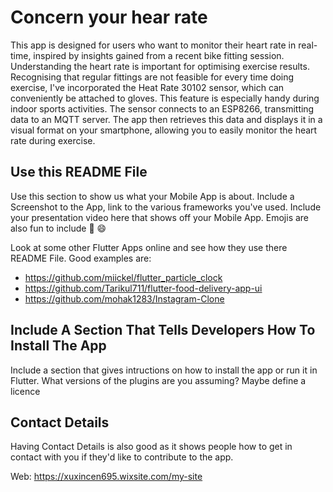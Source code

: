 # Concern your hear rate

This app is designed for users who want to monitor their heart rate in real-time, inspired by insights gained from a recent bike fitting session. Understanding the heart rate is important for optimising exercise results. Recognising that regular fittings are not feasible for every time doing exercise, I've incorporated the Heat Rate 30102 sensor, which can conveniently be attached to gloves. This feature is especially handy during indoor sports activities. The sensor connects to an ESP8266, transmitting data to an MQTT server. The app then retrieves this data and displays it in a visual format on your smartphone, allowing you to easily monitor the heart rate during exercise.


## Use this README File 

Use this section to show us what your Mobile App is about.   Include a Screenshot to the App, link to the various frameworks you've used. Include your presentation video here that shows off your Mobile App.   Emojis are also fun to include 📱 😄

Look at some other Flutter Apps online and see how they use there README File.  Good examples are:

- https://github.com/miickel/flutter_particle_clock
- https://github.com/Tarikul711/flutter-food-delivery-app-ui    
- https://github.com/mohak1283/Instagram-Clone


## Include A Section That Tells Developers How To Install The App

Include a section that gives intructions on how to install the app or run it in Flutter.  What versions of the plugins are you assuming?  Maybe define a licence

##  Contact Details

Having Contact Details is also good as it shows people how to get in contact with you if they'd like to contribute to the app. 

Web: https://xuxincen695.wixsite.com/my-site
